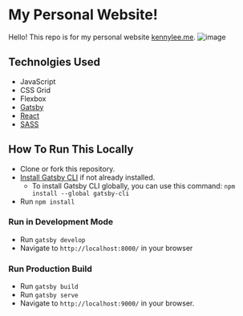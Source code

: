 # My Personal Website!
Hello! This repo is for my personal website [kennylee.me](https://kennylee.me).
![image](https://user-images.githubusercontent.com/55815393/90320402-fd861c80-def5-11ea-9df1-516009fc229e.png)


## Technolgies Used

* JavaScript
* CSS Grid
* Flexbox
* [Gatsby](https://www.gatsbyjs.org/)
* [React](https://reactjs.org/)
* [SASS](https://sass-lang.com/)

## How To Run This Locally
* Clone or fork this repository.
* [Install Gatsby CLI](https://www.gatsbyjs.org/tutorial/part-zero/#install-gatsby-cli) if not already installed. 
  * To install Gatsby CLI globally, you can use this command: `npm install --global gatsby-cli`
* Run `npm install`

### Run in Development Mode
* Run `gatsby develop` 
* Navigate to `http://localhost:8000/` in your browser

### Run Production Build
* Run `gatsby build`
* Run `gatsby serve`
* Navigate to `http://localhost:9000/` in your browser.
